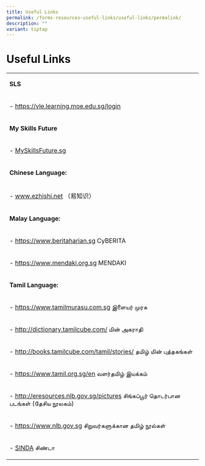 ```yaml
---
title: Useful Links
permalink: /forms-resources-useful-links/useful-links/permalink/
description: ""
variant: tiptap
---
```

<h1>Useful Links</h1>
<table>
<tbody>
<tr>
<td rowspan="1" colspan="1">
<p><strong>SLS</strong>
</p>
</td>
</tr>
<tr>
<td rowspan="1" colspan="1">
<p>-&nbsp;<a href="https://vle.learning.moe.edu.sg/login" rel="noopener noreferrer nofollow" target="_blank"><u>https://vle.learning.moe.edu.sg/login</u></a>
</p>
</td>
</tr>
<tr>
<td rowspan="1" colspan="1">
<p><strong>My Skills Future</strong>
</p>
</td>
</tr>
<tr>
<td rowspan="1" colspan="1">
<p>-&nbsp;<a href="https://www.myskillsfuture.gov.sg/content/student/en/primary.html" rel="noopener noreferrer nofollow" target="_blank"><u>MySkillsFuture.sg</u></a>
</p>
</td>
</tr>
<tr>
<td rowspan="1" colspan="1">
<p><strong>Chinese Language:</strong>
</p>
</td>
</tr>
<tr>
<td rowspan="1" colspan="1">
<p>-&nbsp;<a href="https://www.ezhishi.net/Contents/" rel="noopener noreferrer nofollow" target="_blank"><u>www.ezhishi.net</u></a>&nbsp;（易知识）</p>
</td>
</tr>
<tr>
<td rowspan="1" colspan="1">
<p><strong>Malay Language:</strong>
</p>
</td>
</tr>
<tr>
<td rowspan="1" colspan="1">
<p>-&nbsp;<a href="https://www.beritaharian.sg/" rel="noopener noreferrer nofollow" target="_blank"><u>https://www.beritaharian.sg</u></a>&nbsp;CyBERITA</p>
</td>
</tr>
<tr>
<td rowspan="1" colspan="1">
<p>-&nbsp;<a href="https://www.mendaki.org.sg/" rel="noopener noreferrer nofollow" target="_blank"><u>https://www.mendaki.org.sg</u></a>&nbsp;MENDAKI</p>
</td>
</tr>
<tr>
<td rowspan="1" colspan="1">
<p><strong>Tamil Language:</strong>
</p>
</td>
</tr>
<tr>
<td rowspan="1" colspan="1">
<p>-&nbsp;<a href="https://www.tamilmurasu.com.sg" rel="noopener noreferrer nofollow" target="_blank"><u>https://www.tamilmurasu.com.sg</u></a>&nbsp;இளையர்
முரசு</p>
</td>
</tr>
<tr>
<td rowspan="1" colspan="1">
<p>-&nbsp;<a href="http://dictionary.tamilcube.com/" rel="noopener noreferrer nofollow" target="_blank"><u>http://dictionary.tamilcube.com/</u></a>&nbsp;மின்
அகராதி</p>
</td>
</tr>
<tr>
<td rowspan="1" colspan="1">
<p>-&nbsp;<a href="http://books.tamilcube.com/tamil/stories/" rel="noopener noreferrer nofollow" target="_blank"><u>http://books.tamilcube.com/tamil/stories/</u></a>&nbsp;தமிழ்
மின் புத்தகங்கள்</p>
</td>
</tr>
<tr>
<td rowspan="1" colspan="1">
<p>-&nbsp;<a href="https://www.tamil.org.sg/en" rel="noopener noreferrer nofollow" target="_blank"><u>https://www.tamil.org.sg/en</u></a>&nbsp;வளர்தமிழ்
இயக்கம்</p>
</td>
</tr>
<tr>
<td rowspan="1" colspan="1">
<p>-&nbsp;<a href="http://eresources.nlb.gov.sg/pictures" rel="noopener noreferrer nofollow" target="_blank"><u>http://eresources.nlb.gov.sg/pictures</u></a>&nbsp;சிங்கப்பூர்
தொடர்பான படங்கள் (தேசிய நூலகம்)</p>
</td>
</tr>
<tr>
<td rowspan="1" colspan="1">
<p>-&nbsp;<a href="https://www.nlb.gov.sg/" rel="noopener noreferrer nofollow" target="_blank"><u>https://www.nlb.gov.sg</u></a>&nbsp;சிறுவர்களுக்கான
தமிழ் நூல்கள்</p>
</td>
</tr>
<tr>
<td rowspan="1" colspan="1">
<p>-&nbsp;<a href="https://www.sinda.org.sg/" rel="noopener noreferrer nofollow" target="_blank"><u>SINDA</u></a>&nbsp;சிண்டா</p>
</td>
</tr>
</tbody>
</table>
<p></p>